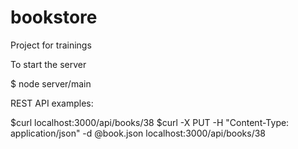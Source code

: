 bookstore
=========

Project for trainings

To start the server

$ node server/main

REST API examples:

$curl localhost:3000/api/books/38
$curl -X PUT -H "Content-Type: application/json" -d @book.json localhost:3000/api/books/38